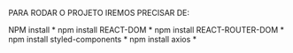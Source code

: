 PARA RODAR O PROJETO IREMOS PRECISAR DE:



NPM install *
npm install REACT-DOM *
npm install REACT-ROUTER-DOM *
npm install styled-components *
npm install axios *
